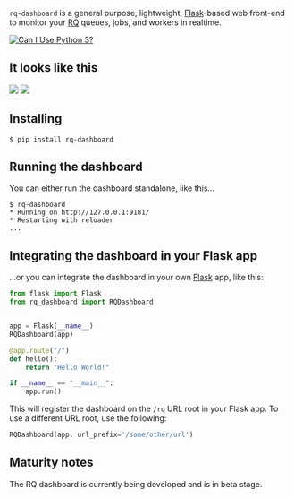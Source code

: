 `rq-dashboard` is a general purpose, lightweight, [Flask][flask]-based web
front-end to monitor your [RQ][rq] queues, jobs, and workers in realtime.

 [![Can I Use Python 3?](https://caniusepython3.com/project/rq-dashboard.svg?style=flat)](https://caniusepython3.com/project/rq-dashboard)


## It looks like this

![](https://github.com/downloads/nvie/rq-dashboard/scrot_high.png)
![](https://github.com/downloads/nvie/rq-dashboard/scrot_failed.png)


## Installing

```console
$ pip install rq-dashboard
```

## Running the dashboard

You can either run the dashboard standalone, like this...

```console
$ rq-dashboard
* Running on http://127.0.0.1:9181/
* Restarting with reloader
...
```


## Integrating the dashboard in your Flask app

...or you can integrate the dashboard in your own [Flask][flask] app, like
this:

```python
from flask import Flask
from rq_dashboard import RQDashboard


app = Flask(__name__)
RQDashboard(app)

@app.route("/")
def hello():
    return "Hello World!"

if __name__ == "__main__":
    app.run()
```

This will register the dashboard on the `/rq` URL root in your Flask app.  To
use a different URL root, use the following:

```python
RQDashboard(app, url_prefix='/some/other/url')
```


## Maturity notes

The RQ dashboard is currently being developed and is in beta stage.



[flask]: http://flask.pocoo.org/
[rq]: http://python-rq.org/
